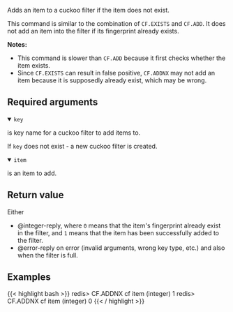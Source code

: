 Adds an item to a cuckoo filter if the item does not exist.

This command is similar to the combination of `CF.EXISTS` and `CF.ADD`. It does not add an item into the filter if its fingerprint already exists.

<note><b>Notes:</b>

- This command is slower than `CF.ADD` because it first checks whether the item exists.
- Since `CF.EXISTS` can result in false positive, `CF.ADDNX` may not add an item because it is supposedly already exist, which may be wrong.

</note>

## Required arguments

<details open><summary><code>key</code></summary>

is key name for a cuckoo filter to add items to.

If `key` does not exist - a new cuckoo filter is created.
</details>

<details open><summary><code>item</code></summary>

is an item to add.
</details>

## Return value

Either

- @integer-reply, where `0` means that the item's fingerprint already exist in the filter, and `1` means that the item has been successfully added to the filter.
- @error-reply on error (invalid arguments, wrong key type, etc.) and also when the filter is full.

## Examples

{{< highlight bash >}}
redis> CF.ADDNX cf item
(integer) 1
redis> CF.ADDNX cf item
(integer) 0
{{< / highlight >}}
